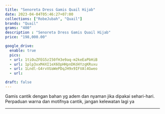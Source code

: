 ```yaml
---
title: "Senoreta Dress Gamis Quail Hijab"
date: 2023-04-04T05:46:27+07:00
collections: ["RobeJubah", "Quail"]
brands: "Quail"
grams: "400"
description : "Senoreta Dress Gamis Quail Hijab"
price: "198,000.00"

google_drive:
  enable: true
  pics:
  - url: 1tiOuZFEG5zI50fH3e9aq-m2keEaPbHiB
  - url: 1plp3xxM4XI1eX6OpHHpnDKd4YzqKRuxu
  - url: 1Lndl-G4rvVUaWePDqJH9x9IFVAl4Gweo
  - url: 

draft: false
---
```


Gamis cantik dengan bahan yg adem dan nyaman jika dipakai sehari-hari. Perpaduan warna dan motifnya cantik, jangan kelewatan lagi ya

----------      
   

